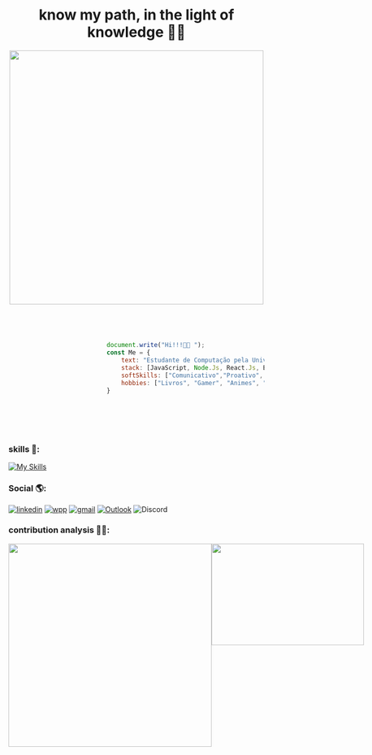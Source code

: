 




<center>  <h1 > know my path, in the light of knowledge 🚀🎯 </h1>    </center> 





<p align="center">
    <img src="https://steamuserimages-a.akamaihd.net/ugc/960859808809859311/D31B9B703D93A1769ED66E4F8CDCD1CDCBF00A48/?imw=5000&imh=5000&ima=fit&impolicy=Letterbox&imcolor=%23000000&letterbox=false" width="500px" />
</p>



 ``` javascript
                    
                    
                       
         
                            document.write("Hi!!!👋🏼 ");
                            const Me = {
                                text: "Estudante de Computação pela Universidade Federal da Bahia e Estudante de Análise e Desenvolvimento de sistemas pela Universidade Salvador. 📚 ",
                                stack: [JavaScript, Node.Js, React.Js, Express.Js],
                                softSkills: ["Comunicativo","Proativo", "Analitico", "Criativo", "Trabalho em equipe", "resolução de problemas"],
                                hobbies: ["Livros", "Gamer", "Animes", "Series", "Bike", "Mergulho"]
                            }
                    
        
        
            
                 
 ```











### skills 🧩:
[![My Skills](https://skillicons.dev/icons?i=js,html,css,react,express,bootstrap,vue,webpack,python,java,nodejs,jest,linux,netlify,postman)](https://skillicons.dev)




###     Social 🌎:
[![linkedin](https://img.shields.io/badge/LinkedIn-0077B5?style=for-the-badge&logo=linkedin&logoColor=white)](https://www.linkedin.com/in/caique-menezes-491930214/)
[![wpp](https://img.shields.io/badge/WhatsApp-25D366?style=for-the-badge&logo=whatsapp&logoColor=white)](https://wa.me/5571988372142)
[![gmail](https://img.shields.io/badge/Gmail-D14836?style=for-the-badge&logo=gmail&logoColor=white)](mailto:caiqueznk@gmail.com)
[![Outlook](https://img.shields.io/badge/Microsoft_Outlook-0078D4?style=for-the-badge&logo=microsoft-outlook&logoColor=white)](mailto:caiquemenezes1@outlook.com)
![Discord](https://img.shields.io/badge/Discord-%235865F2.svg?style=for-the-badge&logo=discord&logoColor=white)

### contribution analysis 👨‍💻:
<div style="display:flex; justify-content: space-between;">
    <img src="https://github-readme-stats.vercel.app/api?username=caiquedevjs&show_icons=true&theme=tokyonight" width="400px" />
     <img src="https://github-readme-stats.vercel.app/api/top-langs/?username=caiquedevjs&layout=donut&theme=tokyonight" width="300px" height= "200px" />
</div>







